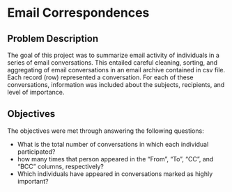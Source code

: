 # Email Correspondences

## Problem Description
The goal of this project was to summarize email activity of individuals in a series of email conversations. This entailed careful cleaning, sorting, and aggregating of email conversations in an email archive contained in csv file. Each record (row) represented a conversation. For each of these conversations, information was included about the subjects, recipients, and level of importance.

## Objectives
The objectives were met through answering the following questions:
 + What is the total number of conversations in which each individual participated?
 + how many times that person appeared in the “From”, “To”, “CC”, and “BCC” columns, respectively?
 + Which individuals have appeared in conversations marked as highly important?
 
 
